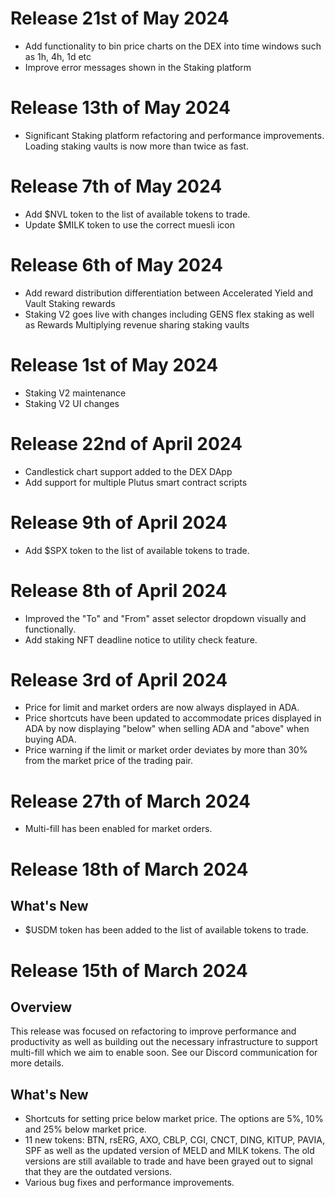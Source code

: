 # Release 21st of May 2024

- Add functionality to bin price charts on the DEX into time windows such as 1h, 4h, 1d etc
- Improve error messages shown in the Staking platform

# Release 13th of May 2024

- Significant Staking platform refactoring and performance improvements. Loading staking vaults is now more than twice as fast.

# Release 7th of May 2024

- Add $NVL token to the list of available tokens to trade.
- Update $MILK token to use the correct muesli icon

# Release 6th of May 2024

- Add reward distribution differentiation between Accelerated Yield and Vault Staking rewards
- Staking V2 goes live with changes including GENS flex staking as well as Rewards Multiplying revenue sharing staking vaults

# Release 1st of May 2024

- Staking V2 maintenance
- Staking V2 UI changes

# Release 22nd of April 2024

- Candlestick chart support added to the DEX DApp
- Add support for multiple Plutus smart contract scripts

# Release 9th of April 2024

- Add $SPX token to the list of available tokens to trade.

# Release 8th of April 2024

- Improved the "To" and "From" asset selector dropdown visually and functionally.
- Add staking NFT deadline notice to utility check feature.

# Release 3rd of April 2024

- Price for limit and market orders are now always displayed in ADA.
- Price shortcuts have been updated to accommodate prices displayed in ADA by now displaying "below" when selling ADA and "above" when buying ADA.
- Price warning if the limit or market order deviates by more than 30% from the market price of the trading pair.

# Release 27th of March 2024

- Multi-fill has been enabled for market orders.

# Release 18th of March 2024

## What's New

- $USDM token has been added to the list of available tokens to trade.

# Release 15th of March 2024

## Overview

This release was focused on refactoring to improve performance and productivity as well as building out the necessary infrastructure to support multi-fill which we aim to enable soon. See our Discord communication for more details.

## What's New

- Shortcuts for setting price below market price. The options are 5%, 10% and 25% below market price.
- 11 new tokens: BTN, rsERG, AXO, CBLP, CGI, CNCT, DING, KITUP, PAVIA, SPF as well as the updated version of MELD and MILK tokens. The old versions are still available to trade and have been grayed out to signal that they are the outdated versions.
- Various bug fixes and performance improvements.
